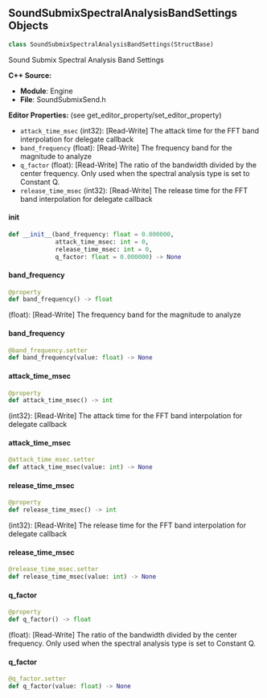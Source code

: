 ## SoundSubmixSpectralAnalysisBandSettings Objects

```python
class SoundSubmixSpectralAnalysisBandSettings(StructBase)
```

Sound Submix Spectral Analysis Band Settings

**C++ Source:**

- **Module**: Engine
- **File**: SoundSubmixSend.h

**Editor Properties:** (see get_editor_property/set_editor_property)

- ``attack_time_msec`` (int32):  [Read-Write] The attack time for the FFT band interpolation for delegate callback
- ``band_frequency`` (float):  [Read-Write] The frequency band for the magnitude to analyze
- ``q_factor`` (float):  [Read-Write] The ratio of the bandwidth divided by the center frequency. Only used when the spectral analysis type is set to Constant Q.
- ``release_time_msec`` (int32):  [Read-Write] The release time for the FFT band interpolation for delegate callback

<a id="unreal.SoundSubmixSpectralAnalysisBandSettings.__init__"></a>

#### __init__

```python
def __init__(band_frequency: float = 0.000000,
             attack_time_msec: int = 0,
             release_time_msec: int = 0,
             q_factor: float = 0.000000) -> None
```

<a id="unreal.SoundSubmixSpectralAnalysisBandSettings.band_frequency"></a>

#### band_frequency

```python
@property
def band_frequency() -> float
```

(float):  [Read-Write] The frequency band for the magnitude to analyze

<a id="unreal.SoundSubmixSpectralAnalysisBandSettings.band_frequency"></a>

#### band_frequency

```python
@band_frequency.setter
def band_frequency(value: float) -> None
```

<a id="unreal.SoundSubmixSpectralAnalysisBandSettings.attack_time_msec"></a>

#### attack_time_msec

```python
@property
def attack_time_msec() -> int
```

(int32):  [Read-Write] The attack time for the FFT band interpolation for delegate callback

<a id="unreal.SoundSubmixSpectralAnalysisBandSettings.attack_time_msec"></a>

#### attack_time_msec

```python
@attack_time_msec.setter
def attack_time_msec(value: int) -> None
```

<a id="unreal.SoundSubmixSpectralAnalysisBandSettings.release_time_msec"></a>

#### release_time_msec

```python
@property
def release_time_msec() -> int
```

(int32):  [Read-Write] The release time for the FFT band interpolation for delegate callback

<a id="unreal.SoundSubmixSpectralAnalysisBandSettings.release_time_msec"></a>

#### release_time_msec

```python
@release_time_msec.setter
def release_time_msec(value: int) -> None
```

<a id="unreal.SoundSubmixSpectralAnalysisBandSettings.q_factor"></a>

#### q_factor

```python
@property
def q_factor() -> float
```

(float):  [Read-Write] The ratio of the bandwidth divided by the center frequency. Only used when the spectral analysis type is set to Constant Q.

<a id="unreal.SoundSubmixSpectralAnalysisBandSettings.q_factor"></a>

#### q_factor

```python
@q_factor.setter
def q_factor(value: float) -> None
```

<a id="unreal.StaticMaterial"></a>